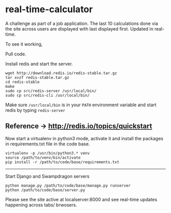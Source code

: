# real-time-calculator
A challenge as part of a job application. The last 10 calculations done via the site across users are displayed with last displayed first.
Updated in real-time. 

To see it working,

Pull code.

Install redis and start the server.
```
wget http://download.redis.io/redis-stable.tar.gz
tar xvzf redis-stable.tar.gz
cd redis-stable
make
sudo cp src/redis-server /usr/local/bin/
sudo cp src/redis-cli /usr/local/bin/
```

Make sure ```/usr/local/bin``` is in your ```PATH``` environment variable and start redis by typing ```redis-server```

Reference -> http://redis.io/topics/quickstart
------------------------


Now start a virtualenv in python3 mode, activate it and install the packages in requirements.txt file in the code base.
```
virtualenv -p /usr/bin/python3.* venv
source /path/to/venv/bin/activate
pip install -r /path/to/code/base/requirements.txt
```
--------------------------

Start Django and Swampdragon servers
```
python manage.py /path/to/code/base/manage.py runserver
python /path/to/code/base/server.py
```

Please see the site active at localserver:8000 and see real-time updates happening across tabs/ brwosers.
